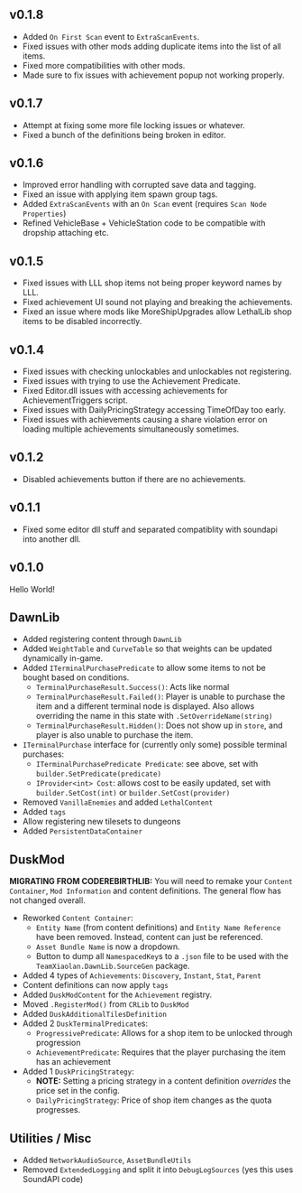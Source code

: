 ## v0.1.8

- Added `On First Scan` event to `ExtraScanEvents`.
- Fixed issues with other mods adding duplicate items into the list of all items.
- Fixed more compatibilities with other mods.
- Made sure to fix issues with achievement popup not working properly.

## v0.1.7

- Attempt at fixing some more file locking issues or whatever.
- Fixed a bunch of the definitions being broken in editor.

## v0.1.6

- Improved error handling with corrupted save data and tagging.
- Fixed an issue with applying item spawn group tags.
- Added `ExtraScanEvents` with an `On Scan` event (requires `Scan Node Properties`)
- Refined VehicleBase + VehicleStation code to be compatible with dropship attaching etc.

## v0.1.5

- Fixed issues with LLL shop items not being proper keyword names by LLL.
- Fixed achievement UI sound not playing and breaking the achievements.
- Fixed an issue where mods like MoreShipUpgrades allow LethalLib shop items to be disabled incorrectly.

## v0.1.4

- Fixed issues with checking unlockables and unlockables not registering.
- Fixed issues with trying to use the Achievement Predicate.
- Fixed Editor.dll issues with accessing achievements for AchievementTriggers script.
- Fixed issues with DailyPricingStrategy accessing TimeOfDay too early.
- Fixed issues with achievements causing a share violation error on loading multiple achievements simultaneously sometimes.

## v0.1.2

- Disabled achievements button if there are no achievements.

## v0.1.1

- Fixed some editor dll stuff and separated compatiblity with soundapi into another dll.

## v0.1.0

Hello World!

## DawnLib

- Added registering content through `DawnLib`
- Added `WeightTable` and `CurveTable` so that weights can be updated dynamically in-game.
- Added `ITerminalPurchasePredicate` to allow some items to not be bought based on conditions.
  - `TerminalPurchaseResult.Success()`: Acts like normal
  - `TerminalPurchaseResult.Failed()`: Player is unable to purchase the item and a different terminal node is displayed. Also allows overriding the name in this state with `.SetOverrideName(string)`
  - `TerminalPurchaseResult.Hidden()`: Does not show up in `store`, and player is also unable to purchase the item.
- `ITerminalPurchase` interface for (currently only some) possible terminal purchases:
  - `ITerminalPurchasePredicate Predicate`: see above, set with `builder.SetPredicate(predicate)`
  - `IProvider<int> Cost`: allows cost to be easily updated, set with `builder.SetCost(int)` or `builder.SetCost(provider)`
- Removed `VanillaEnemies` and added `LethalContent`
- Added `tags`
- Allow registering new tilesets to dungeons
- Added `PersistentDataContainer`

## DuskMod

**MIGRATING FROM CODEREBIRTHLIB:** 
You will need to remake your `Content Container`, `Mod Information` and content definitions. 
The general flow has not changed overall.

- Reworked `Content Container`:
  - `Entity Name` (from content definitions) and `Entity Name Reference` have been removed. Instead, content can just be referenced.
  - `Asset Bundle Name` is now a dropdown.
  - Button to dump all `NamespacedKey`s to a `.json` file to be used with the `TeamXiaolan.DawnLib.SourceGen` package.
- Added 4 types of `Achievements`: `Discovery`, `Instant`, `Stat`, `Parent`
- Content definitions can now apply `tags`
- Added `DuskModContent` for the `Achievement` registry.
- Moved `.RegisterMod()` from `CRLib` to `DuskMod`
- Added `DuskAdditionalTilesDefinition`
- Added 2 `DuskTerminalPredicate`s:
  - `ProgressivePredicate`: Allows for a shop item to be unlocked through progression
  - `AchievementPredicate`: Requires that the player purchasing the item has an achievement
- Added 1 `DuskPricingStrategy`:
  - **NOTE:** Setting a pricing strategy in a content definition *overrides* the price set in the config.
  - `DailyPricingStrategy`: Price of shop item changes as the quota progresses.

## Utilities / Misc

- Added `NetworkAudioSource`, `AssetBundleUtils`
- Removed `ExtendedLogging` and split it into `DebugLogSources` (yes this uses SoundAPI code)
